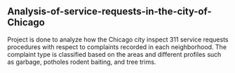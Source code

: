 ## **Analysis-of-service-requests-in-the-city-of-Chicago**

Project is done to analyze how the Chicago city inspect 311 service requests procedures with respect to complaints recorded in each neighborhood. The complaint type is classified based on the areas and different profiles such as garbage, potholes rodent baiting, and tree trims.
